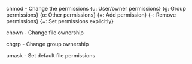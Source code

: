chmod - Change the permissions {u: User/owner permissions}
                               {g: Group permissions}
                               {o: Other permissions}
                               {+: Add permission}
                               {–: Remove permissions}
                               {=: Set permissions explicitly}

chown - Change file ownership

chgrp - Change group ownership

umask - Set default file permissions
